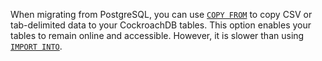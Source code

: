 When migrating from PostgreSQL, you can use [`COPY FROM`](copy-from.html) to copy CSV or tab-delimited data to your CockroachDB tables. This option enables your tables to remain online and accessible. However, it is slower than using [`IMPORT INTO`](import-into.html).